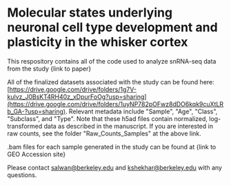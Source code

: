 # Molecular states underlying neuronal cell type development and plasticity in the whisker cortex


This respository contains all of the code used to analyze snRNA-seq data from the study {link to paper} 

All of the finalized datasets associated with the study can be found here:
[https://drive.google.com/drive/folders/1g7V-kulvz_J0BsKT4RH40z_xDpurFoOg?usp=sharing](https://drive.google.com/drive/folders/1uyNP782pOFwz8dDO6kqk9cuXtLRb_GA-?usp=sharing). Relevant metadata include "Sample", "Age", "Class", "Subclass", and "Type". Note that these h5ad files contain normalized, log-transformed data as described in the manuscript. If you are interested in raw counts, see the folder "Raw_Counts_Samples" at the above link.

.bam files for each sample generated in the study can be found at {link to GEO Accession site}

Please contact salwan@berkeley.edu and kshekhar@berkeley.edu with any questions.

